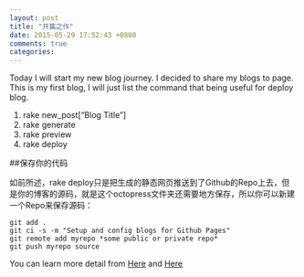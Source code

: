 ```yaml
---
layout: post
title: "开篇之作"
date: 2015-05-29 17:52:43 +0800
comments: true
categories: 
---
```

Today I will start my new blog journey. I decided to share my blogs to page. This is my first blog, I will just list the command that being useful for deploy blog.

1. rake new_post[“Blog Title”] 
2. rake generate
3. rake preview
4. rake deploy



##保存你的代码

如前所述，rake deploy只是把生成的静态网页推送到了Github的Repo上去，但是你的博客的源码，就是这个octopress文件夹还需要地方保存，所以你可以新建一个Repo来保存源码：

```
git add .
git ci -s -m "Setup and config blogs for Github Pages"
git remote add myrepo *some public or private repo*
git push myrepo source
```

You can learn more detail from [Here](http://toughcoder.net/blog/2014/10/16/blogging-like-a-hacker-with-github-pages/)
and [Here](http://octopress.org/docs/blogging/)